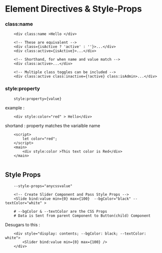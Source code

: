 # Element Directives & Style-Props

### class:name

```
    <div class:name >Hello </div>

    <!-- These are equivalent -->
    <div class={isActive ? 'active' : ''}>...</div>
    <div class:active={isActive}>...</div>

    <!-- Shorthand, for when name and value match -->
    <div class:active>...</div>

    <!-- Multiple class toggles can be included -->
    <div class:active class:inactive={!active} class:isAdmin>...</div>
```
### style:property

```
    style:property={value}
```
example :
```
    <div style:color="red" > Hello</div>
```

shortand : property matches the varialble name
```
    <script>
        let color="red";
    </script>
    <main>
        <div style:color >This text color is Red</div>
    </main>
    
```

## Style Props 

```
    --style-props="anycssvalue"
```
```
    <!-- Create Slider Component and Pass Style Props -->
    <Slide bind:value min={0} max={100}  --bgColor="black" --textColor="white" >

    # --bgColor & --textColor are the CSS Props 
    # Data is Sent from parent Component to Button(child) Component
```
Desugars to this : 
```
    <div style="display: contents; --bgColor: black; --textColor: white">
        <Slider bind:value min={0} max={100} />
    </div>
```